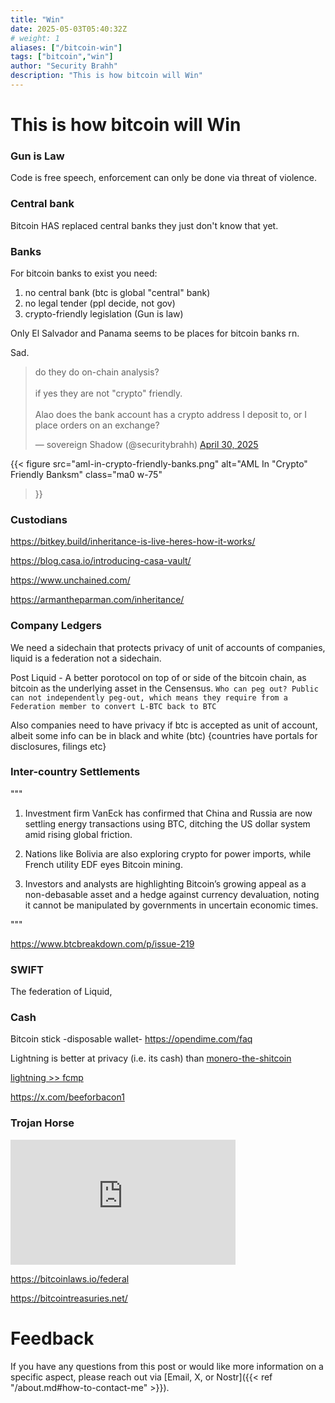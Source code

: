 ```yaml
---
title: "Win"
date: 2025-05-03T05:40:32Z
# weight: 1
aliases: ["/bitcoin-win"]
tags: ["bitcoin","win"]
author: "Security Brahh"
description: "This is how bitcoin will Win"
---
```


# This is how bitcoin will Win

### Gun is Law

Code is free speech, enforcement can only be done via threat of violence.

### Central bank

Bitcoin HAS replaced central banks they just don't know that yet.

### Banks

For bitcoin banks to exist you need: 

1. no central bank (btc is global "central" bank) 
2. no legal tender (ppl decide, not gov) 
3. crypto-friendly legislation (Gun is law)

Only El Salvador and Panama seems to be places for bitcoin banks rn.

Sad.

<blockquote class="twitter-tweet"><p lang="en" dir="ltr">do they do on-chain analysis?<br><br>if yes they are not &quot;crypto&quot; friendly. <br><br>Alao does the bank account has a crypto address I deposit to, or I place orders on an exchange?</p>&mdash; sovereign Shadow (@securitybrahh) <a href="https://twitter.com/securitybrahh/status/1917639990751944850?ref_src=twsrc%5Etfw">April 30, 2025</a></blockquote> <script async src="https://platform.twitter.com/widgets.js" charset="utf-8"></script>

{{< figure
  src="aml-in-crypto-friendly-banks.png"
  alt="AML In "Crypto" Friendly Banksm"
  class="ma0 w-75"
>}}

### Custodians

https://bitkey.build/inheritance-is-live-heres-how-it-works/

https://blog.casa.io/introducing-casa-vault/

https://www.unchained.com/

https://armantheparman.com/inheritance/

### Company Ledgers

We need a sidechain that protects privacy of unit of accounts of companies, liquid is a federation not a sidechain.

Post Liquid - A better porotocol on top of or side of the bitcoin chain, as bitcoin as the underlying asset in the Censensus. 
`Who can peg out? Public can not independently peg-out, which means they require from a Federation member to convert L-BTC back to BTC`

Also companies need to have privacy if btc is accepted as unit of account, albeit some info can be in black and white (btc) {countries have portals for disclosures, filings etc} 

### Inter-country Settlements

"""

1. Investment firm VanEck has confirmed that China and Russia are now settling energy transactions using BTC, ditching the US dollar system amid rising global friction. 

2. Nations like Bolivia are also exploring crypto for power imports, while French utility EDF eyes Bitcoin mining. 

3. Investors and analysts are highlighting Bitcoin’s growing appeal as a non-debasable asset and a hedge against currency devaluation, noting it cannot be manipulated by governments in uncertain economic times.

"""

https://www.btcbreakdown.com/p/issue-219

### SWIFT

The federation of Liquid,

### Cash

Bitcoin stick -disposable wallet- https://opendime.com/faq

Lightning is better at privacy (i.e. its cash) than [monero-the-shitcoin](https://letters.empiresec.co/p/monero-is-cash)

[lightning >> fcmp](https://primal.net/e/nevent1qqsvxmzxpty8yrgeevntw90xn2c2vlzguyerecg62fv3n6udgw35eqqq5q9n4)

https://x.com/beeforbacon1

### Trojan Horse

<iframe width="360" height="200" src="https://www.youtube.com/embed/3xH1vBuDbBA?si=leV2AYgg7BL8SamI" title="YouTube video player" frameborder="0" allow="accelerometer; autoplay; clipboard-write; encrypted-media; gyroscope; picture-in-picture; web-share" referrerpolicy="strict-origin-when-cross-origin" allowfullscreen></iframe>

https://bitcoinlaws.io/federal

https://bitcointreasuries.net/

# Feedback

If you have any questions from this post or would like more information on a specific aspect, please reach out via [Email, X, or Nostr]({{< ref "/about.md#how-to-contact-me" >}}).

<script src="https://giscus.app/client.js"
        data-repo="securitybrahh/empiresec.co"
        data-repo-id="R_kgDOOL5WwA"
        data-category="General"
        data-category-id="DIC_kwDOOL5WwM4CpBdp"
        data-mapping="pathname"
        data-strict="1"
        data-reactions-enabled="1"
        data-emit-metadata="1"
        data-input-position="top"
        data-theme="catppuccin_mocha"
        data-lang="en"
        data-loading="lazy"
        crossorigin="anonymous"
        async>
</script>
